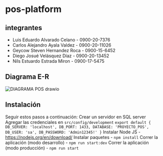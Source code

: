 # pos-platform
## integrantes
 * Luis Eduardo Alvarado Celano - 0900-20-7376
 * Carlos Alejandro Ayala Valdez - 0900-20-11026
 * Geycow Steven Hernandez Roca - 0900-15-6452
 * Diego Josué Velásquez Díaz - 0900-20-13452
 * Nils Estuardo Estrada Miron - 0900-17-5475
 
## Diagrama E-R

![DIAGRAMA POS drawio](https://user-images.githubusercontent.com/57637647/198847204-27d1d2bf-236e-415e-b9d6-32cd86d74454.png)

## Instalación
Seguir estos pasos a continuación:
  Crear un servidor en SQL server
  Agregar las credenciales en `src/config/development`
    ```
      export default {
        DB_SERVER: 'localhost',
        DB_PORT: 1433,
        DATABASE: 'PROYECTO_POS',
        DB_USER: 'sa',
        DB_PASSWORD: 'Admin12345!'
      }
     ```
  Instalar Node JS - https://nodejs.org/en/download/
  Instalar paquetes - `npm install`
  Correr la aplicación (modo desarrollo) - `npm run start:dev` 
  Correr la aplicación (modo producción) - `npm run start`
  
